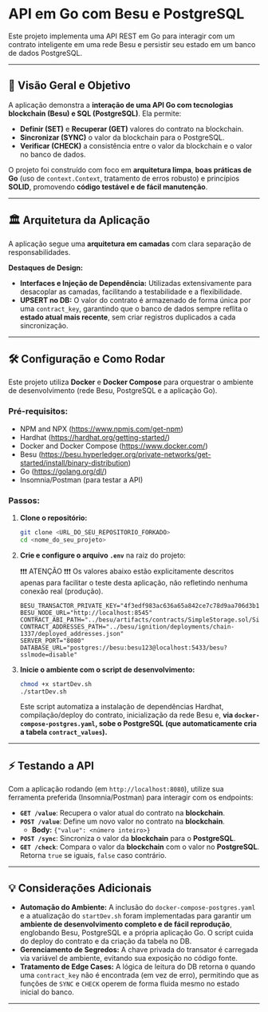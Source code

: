 # API em Go com Besu e PostgreSQL

Este projeto implementa uma API REST em Go para interagir com um contrato inteligente em uma rede Besu e persistir seu estado em um banco de dados PostgreSQL.

---

## 🚀 Visão Geral e Objetivo

A aplicação demonstra a **interação de uma API Go com tecnologias blockchain (Besu) e SQL (PostgreSQL)**. Ela permite:
* **Definir (SET)** e **Recuperar (GET)** valores do contrato na blockchain.
* **Sincronizar (SYNC)** o valor da blockchain para o PostgreSQL.
* **Verificar (CHECK)** a consistência entre o valor da blockchain e o valor no banco de dados.

O projeto foi construído com foco em **arquitetura limpa**, **boas práticas de Go** (uso de `context.Context`, tratamento de erros robusto) e princípios **SOLID**, promovendo **código testável e de fácil manutenção**.

---

## 🏛️ Arquitetura da Aplicação

A aplicação segue uma **arquitetura em camadas** com clara separação de responsabilidades.

**Destaques de Design:**
* **Interfaces e Injeção de Dependência:** Utilizadas extensivamente para desacoplar as camadas, facilitando a testabilidade e a flexibilidade.
* **UPSERT no DB:** O valor do contrato é armazenado de forma única por uma `contract_key`, garantindo que o banco de dados sempre reflita o **estado atual mais recente**, sem criar registros duplicados a cada sincronização.

---

## 🛠️ Configuração e Como Rodar

Este projeto utiliza **Docker** e **Docker Compose** para orquestrar o ambiente de desenvolvimento (rede Besu, PostgreSQL e a aplicação Go).

### Pré-requisitos:
- NPM and NPX (https://www.npmjs.com/get-npm)
- Hardhat (https://hardhat.org/getting-started/)
- Docker and Docker Compose (https://www.docker.com/)
- Besu (https://besu.hyperledger.org/private-networks/get-started/install/binary-distribution)
- Go (https://golang.org/dl/)
- Insomnia/Postman (para testar a API)

### Passos:

1.  **Clone o repositório:**
    ```bash
    git clone <URL_DO_SEU_REPOSITORIO_FORKADO>
    cd <nome_do_seu_projeto>
    ```

2.  **Crie e configure o arquivo `.env`** na raiz do projeto:
   
    ❗❗❗ ATENÇÃO ❗❗❗ Os valores abaixo estão explicitamente descritos apenas para facilitar o teste desta aplicação, não refletindo nenhuma conexão real (produção).
    
    ```env
    BESU_TRANSACTOR_PRIVATE_KEY="4f3edf983ac636a65a842ce7c78d9aa706d3b113b2c213a1f1f0eb46e5b21678"
    BESU_NODE_URL="http://localhost:8545"
    CONTRACT_ABI_PATH="../besu/artifacts/contracts/SimpleStorage.sol/SimpleStorage.json"
    CONTRACT_ADDRESSES_PATH="../besu/ignition/deployments/chain-1337/deployed_addresses.json"
    SERVER_PORT="8080"
    DATABASE_URL="postgres://besu:besu123@localhost:5433/besu?sslmode=disable"
    ```

4.  **Inicie o ambiente com o script de desenvolvimento:**
    ```bash
    chmod +x startDev.sh
    ./startDev.sh
    ```
    Este script automatiza a instalação de dependências Hardhat, compilação/deploy do contrato, inicialização da rede Besu e, **via `docker-compose-postgres.yaml`, sobe o PostgreSQL (que automaticamente cria a tabela `contract_values`).**

---

## ⚡ Testando a API

Com a aplicação rodando (em `http://localhost:8080`), utilize sua ferramenta preferida (Insomnia/Postman) para interagir com os endpoints:

* **`GET /value`**: Recupera o valor atual do contrato na **blockchain**.
* **`POST /value`**: Define um novo valor no contrato na **blockchain**.
    * **Body:** `{"value": <número inteiro>}`
* **`POST /sync`**: Sincroniza o valor da **blockchain** para o **PostgreSQL**.
* **`GET /check`**: Compara o valor da **blockchain** com o valor no **PostgreSQL**. Retorna `true` se iguais, `false` caso contrário.

---

## 💡 Considerações Adicionais

* **Automação do Ambiente:** A inclusão do `docker-compose-postgres.yaml` e a atualização do `startDev.sh` foram implementadas para garantir um **ambiente de desenvolvimento completo e de fácil reprodução**, englobando Besu, PostgreSQL e a própria aplicação Go. O script cuida do deploy do contrato e da criação da tabela no DB.
* **Gerenciamento de Segredos:** A chave privada do transator é carregada via variável de ambiente, evitando sua exposição no código fonte.
* **Tratamento de Edge Cases:** A lógica de leitura do DB retorna `0` quando uma `contract_key` não é encontrada (em vez de erro), permitindo que as funções de `SYNC` e `CHECK` operem de forma fluida mesmo no estado inicial do banco.

---
